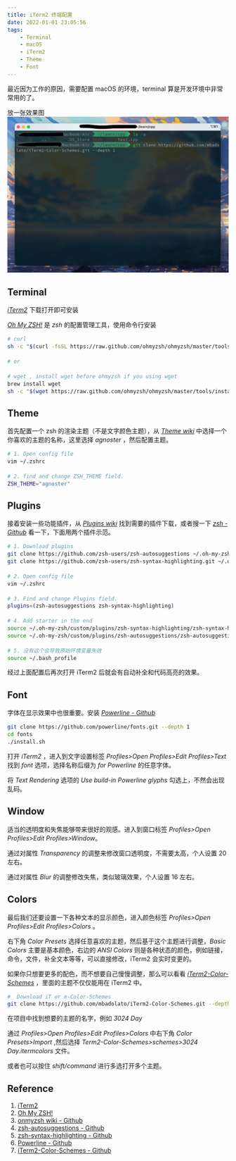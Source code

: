 ```yaml
---
title: iTerm2 终端配置
date: 2022-01-01 23:05:56
tags: 
    - Terminal
    - macOS
    - iTerm2
    - Theme
    - Font
---
```


最近因为工作的原因，需要配置 macOS 的环境，terminal 算是开发环境中非常常用的了。

<!-- more -->

放一张效果图 ![iTerm2 config](/images/iTerm2-config.png)

## Terminal

*[iTerm2](https://iTerm2.com/)* 下载打开即可安装

*[Oh My ZSH!](https://ohmyz.sh/)* 是 *zsh* 的配置管理工具，使用命令行安装

```bash
# curl
sh -c "$(curl -fsSL https://raw.github.com/ohmyzsh/ohmyzsh/master/tools/install.sh)"

# or

# wget , install wget before ohmyzsh if you using wget
brew install wget
sh -c "$(wget https://raw.github.com/ohmyzsh/ohmyzsh/master/tools/install.sh -O -)"
```

## Theme

首先配置一个 zsh 的渲染主题（不是文字颜色主题），从 *[Theme wiki](https://github.com/ohmyzsh/ohmyzsh/wiki/Themes)* 中选择一个你喜欢的主题的名称，这里选择 *agnoster* ，然后配置主题。

```bash
# 1. Open config file
vim ~/.zshrc

# 2. find and change ZSH_THEME field.
ZSH_THEME="agnoster"
```

## Plugins

接着安装一些功能插件，从 *[Plugins wiki](https://github.com/ohmyzsh/ohmyzsh/wiki/Plugins)* 找到需要的插件下载，或者搜一下 *[zsh - Github](https://github.com/search?q=zsh)* 看一下，下面用两个插件示范。

```bash
# 1. Download plugins
git clone https://github.com/zsh-users/zsh-autosuggestions ~/.oh-my-zsh/custom/plugins/zsh-autosuggestions
git clone https://github.com/zsh-users/zsh-syntax-highlighting.git ~/.oh-my-zsh/custom/plugins/zsh-syntax-highlighting

# 2. Open config file
vim ~/.zshrc

# 3. Find and change Plugins field.
plugins=(zsh-autosuggestions zsh-syntax-highlighting)

# 4. Add starter in the end
source ~/.oh-my-zsh/custom/plugins/zsh-syntax-highlighting/zsh-syntax-highlighting.zsh
source ~/.oh-my-zsh/custom/plugins/zsh-autosuggestions/zsh-autosuggestions.zsh

# 5. 没有这个会导致原始环境变量失效
source ~/.bash_profile
```

经过上面配置后再次打开 iTerm2 后就会有自动补全和代码高亮的效果。


## Font

字体在显示效果中也很重要。安装 *[Powerline - Github](https://github.com/powerline/fonts)* 

```bash
git clone https://github.com/powerline/fonts.git --depth 1
cd fonts
./install.sh
```

打开 *iTerm2* ，进入到文字设置标签 *Profiles>Open Profiles>Edit Profiles>Text* 找到 *font* 选项，选择名称后缀为 *for Powerline* 的任意字体。

将 *Text Rendering* 选项的 *Use build-in Powerline glyphs* 勾选上，不然会出现乱码。


## Window

适当的透明度和失焦能够带来很好的观感。进入到窗口标签 *Profiles>Open Profiles>Edit Profiles>Window*。

通过对属性 *Transparency* 的调整来修改窗口透明度，不需要太高，个人设置 20 左右。

通过对属性 *Blur* 的调整修改失焦，类似玻璃效果，个人设置 16 左右。

## Colors

最后我们还要设置一下各种文本的显示颜色，进入颜色标签 *Profiles>Open Profiles>Edit Profiles>Colors* 。

右下角 *Color Presets* 选择任意喜欢的主题，然后基于这个主题进行调整，*Basic Colors* 主要是基本颜色，右边的 *ANSI Colors* 则是各种状态的颜色，例如链接，命令，文件，补全文本等等，可以直接修改，iTerm2 会实时变更的。

如果你只想要更多的配色，而不想要自己慢慢调整，那么可以看看 *[iTerm2-Color-Schemes](https://github.com/mbadolato/iTerm2-Color-Schemes)* ，里面的主题不仅仅能用在 iTerm2 中。

```bash
#  Download iT er m-Color-Schemes
git clone https://github.com/mbadolato/iTerm2-Color-Schemes.git --depth 1
```

在项目中找到想要的主题的名字，例如 *3024 Day*

通过 *Profiles>Open Profiles>Edit Profiles>Colors* 中右下角 *Color Presets>Import* ,然后选择 *Term2-Color-Schemes>schemes>3024 Day.itermcolors* 文件。

或者也可以按住 *shift/command* 进行多选打开多个主题。

## Reference

1. [iTerm2](https://iTerm2.com/)
2. [Oh My ZSH!](https://ohmyz.sh/)
3. [onmyzsh wiki - Github](https://github.com/ohmyzsh/ohmyzsh/wiki)
4. [zsh-autosuggestions - Github](https://github.com/zsh-users/zsh-autosuggestions)
5. [zsh-syntax-highlighting - Github](https://github.com/zsh-users/zsh-syntax-highlighting.git)
6. [Powerline - Github](https://github.com/powerline/fonts)
7. [iTerm2-Color-Schemes - Github](https://github.com/mbadolato/iTerm2-Color-Schemes)